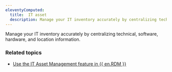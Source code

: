 ```yaml
---
eleventyComputed:
  title:  IT asset
  description: Manage your IT inventory accurately by centralizing technical, software, hardware, and location information.
---
```

Manage your IT inventory accurately by centralizing technical, software, hardware, and location information. 

### Related topics  

* [Use the IT Asset Management feature in {{ en.RDM }}](https://docs.devolutions.net/kb/remote-desktop-manager/how-to-articles/it-asset-management/)
